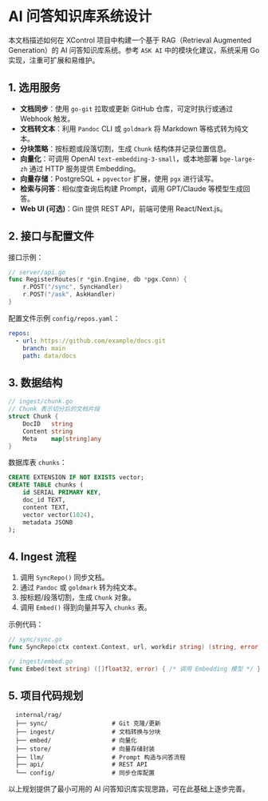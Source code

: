 # AI 问答知识库系统设计

本文档描述如何在 XControl 项目中构建一个基于 RAG（Retrieval Augmented Generation）的 AI 问答知识库系统。参考 `ASK AI` 中的模块化建议，系统采用 Go 实现，注重可扩展和易维护。

## 1. 选用服务

- **文档同步**：使用 `go-git` 拉取或更新 GitHub 仓库，可定时执行或通过 Webhook 触发。
- **文档转文本**：利用 `Pandoc` CLI 或 `goldmark` 将 Markdown 等格式转为纯文本。
- **分块策略**：按标题或段落切割，生成 `Chunk` 结构体并记录位置信息。
- **向量化**：可调用 OpenAI `text-embedding-3-small`，或本地部署 `bge-large-zh` 通过 HTTP 服务提供 Embedding。
- **向量存储**：PostgreSQL + `pgvector` 扩展，使用 `pgx` 进行读写。
- **检索与问答**：相似度查询后构建 Prompt，调用 GPT/Claude 等模型生成回答。
- **Web UI (可选)**：Gin 提供 REST API，前端可使用 React/Next.js。

## 2. 接口与配置文件

接口示例：

```go
// server/api.go
func RegisterRoutes(r *gin.Engine, db *pgx.Conn) {
    r.POST("/sync", SyncHandler)
    r.POST("/ask", AskHandler)
}
```

配置文件示例 `config/repos.yaml`：

```yaml
repos:
  - url: https://github.com/example/docs.git
    branch: main
    path: data/docs
```

## 3. 数据结构

```go
// ingest/chunk.go
// Chunk 表示切分后的文档片段
struct Chunk {
    DocID   string
    Content string
    Meta    map[string]any
}
```

数据库表 `chunks`：

```sql
CREATE EXTENSION IF NOT EXISTS vector;
CREATE TABLE chunks (
    id SERIAL PRIMARY KEY,
    doc_id TEXT,
    content TEXT,
    vector vector(1024),
    metadata JSONB
);
```

## 4. Ingest 流程

1. 调用 `SyncRepo()` 同步文档。
2. 通过 `Pandoc` 或 `goldmark` 转为纯文本。
3. 按标题/段落切割，生成 `Chunk` 对象。
4. 调用 `Embed()` 得到向量并写入 `chunks` 表。

示例代码：

```go
// sync/sync.go
func SyncRepo(ctx context.Context, url, workdir string) (string, error) { /* ... */ }

// ingest/embed.go
func Embed(text string) ([]float32, error) { /* 调用 Embedding 模型 */ }
```

## 5. 项目代码规划

```
  internal/rag/
  ├── sync/                  # Git 克隆/更新
  ├── ingest/                # 文档转换与分块
  ├── embed/                 # 向量化
  ├── store/                 # 向量存储封装
  ├── llm/                   # Prompt 构造与问答流程
  ├── api/                   # REST API
  └── config/                # 同步仓库配置
```

以上规划提供了最小可用的 AI 问答知识库实现思路，可在此基础上逐步完善。 
